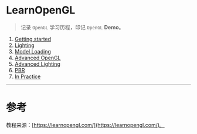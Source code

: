 # LearnOpenGL
> 记录 `OpenGL` 学习历程，印记 `OpenGL` **Demo**。

1. [Getting started](https://github.com/shenyuanluo/LearnOpenGL/tree/master/Ch01_GettingStarted)
2. [Lighting](https://github.com/shenyuanluo/LearnOpenGL/tree/master/Ch02_Lighting)
3. [Model Loading](https://github.com/shenyuanluo/LearnOpenGL/tree/master/Ch03_ModelLoading)
4. [Advanced OpenGL](https://github.com/shenyuanluo/LearnOpenGL/tree/master/Ch04_AdvancedOpenGL)
5. [Advanced Lighting](https://github.com/shenyuanluo/LearnOpenGL/tree/master/Ch05_AdvancedLighting)
6. [PBR](https://github.com/shenyuanluo/LearnOpenGL/tree/master/Ch06_PBR)
7. [In Practice](https://github.com/shenyuanluo/LearnOpenGL/tree/master/Ch07_InPractice)


---


# 参考
教程来源：[https://learnopengl.com/](https://learnopengl.com/)。